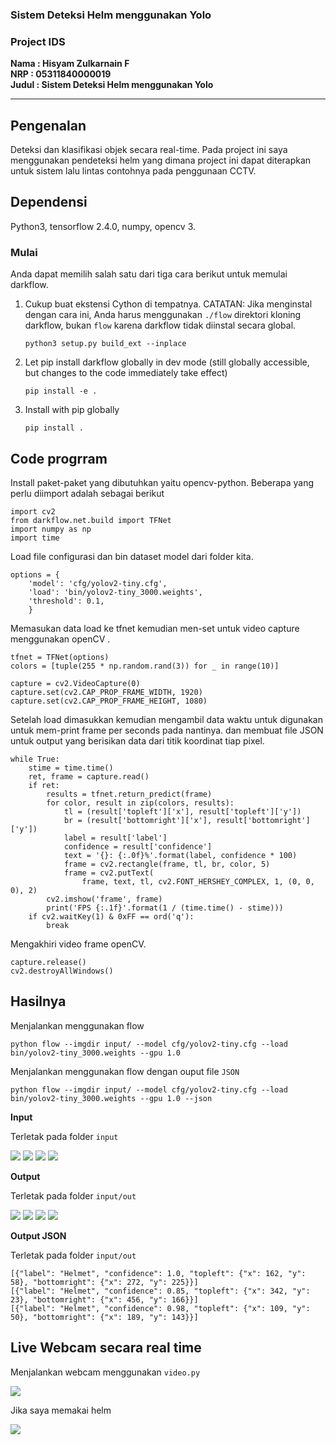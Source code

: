 ### Sistem Deteksi Helm menggunakan Yolo

### Project IDS

**Nama  : Hisyam Zulkarnain F\
NRP   : 05311840000019**\
**Judul : Sistem Deteksi Helm menggunakan Yolo**
***
## Pengenalan

Deteksi dan klasifikasi objek secara real-time. Pada project ini saya menggunakan pendeteksi helm yang dimana project ini dapat diterapkan untuk sistem lalu lintas contohnya pada penggunaan CCTV. 


## Dependensi

Python3, tensorflow 2.4.0, numpy, opencv 3.


### Mulai

Anda dapat memilih salah satu dari tiga cara berikut untuk memulai darkflow.

1. Cukup buat ekstensi Cython di tempatnya. CATATAN: Jika menginstal dengan cara ini, Anda harus menggunakan `./flow` direktori kloning darkflow, bukan `flow` karena darkflow tidak diinstal secara global.
    ```
    python3 setup.py build_ext --inplace
    ```

2. Let pip install darkflow globally in dev mode (still globally accessible, but changes to the code immediately take effect)
    ```
    pip install -e .
    ```

3. Install with pip globally
    ```
    pip install .
    ```


## Code progrram
Install paket-paket yang dibutuhkan yaitu opencv-python. Beberapa yang perlu diimport adalah sebagai berikut

```
import cv2
from darkflow.net.build import TFNet
import numpy as np
import time
```
Load file configurasi dan bin dataset model dari folder kita.
```
options = {
    'model': 'cfg/yolov2-tiny.cfg',
    'load': 'bin/yolov2-tiny_3000.weights',
    'threshold': 0.1,
    }
```
Memasukan data load ke tfnet kemudian men-set untuk video capture menggunakan openCV .
```
tfnet = TFNet(options)
colors = [tuple(255 * np.random.rand(3)) for _ in range(10)]

capture = cv2.VideoCapture(0)
capture.set(cv2.CAP_PROP_FRAME_WIDTH, 1920)
capture.set(cv2.CAP_PROP_FRAME_HEIGHT, 1080)
```
Setelah load dimasukkan kemudian mengambil data waktu untuk digunakan untuk mem-print frame per seconds pada nantinya. dan membuat file JSON untuk output yang berisikan data dari titik koordinat tiap pixel. 
```
while True:
    stime = time.time()
    ret, frame = capture.read()
    if ret:
        results = tfnet.return_predict(frame)
        for color, result in zip(colors, results):
            tl = (result['topleft']['x'], result['topleft']['y'])
            br = (result['bottomright']['x'], result['bottomright']['y'])
            label = result['label']
            confidence = result['confidence']
            text = '{}: {:.0f}%'.format(label, confidence * 100)
            frame = cv2.rectangle(frame, tl, br, color, 5)
            frame = cv2.putText(
                frame, text, tl, cv2.FONT_HERSHEY_COMPLEX, 1, (0, 0, 0), 2)
        cv2.imshow('frame', frame)
        print('FPS {:.1f}'.format(1 / (time.time() - stime)))
    if cv2.waitKey(1) & 0xFF == ord('q'):
        break
```
Mengakhiri video frame openCV.
```
capture.release()
cv2.destroyAllWindows()
```

## Hasilnya

Menjalankan menggunakan flow

``
python flow --imgdir input/ --model cfg/yolov2-tiny.cfg --load bin/yolov2-tiny_3000.weights --gpu 1.0
``

Menjalankan menggunakan flow dengan ouput file `JSON`

``
python flow --imgdir input/ --model cfg/yolov2-tiny.cfg --load bin/yolov2-tiny_3000.weights --gpu 1.0 --json
``

**Input**

Terletak pada folder `input`

<img src="input/Bahaya pakai helm tanpa visor.jpg"/>
<img src="input/content_IMG_9883.jpg"/>
<img src="input/img2.jpg"/>
<img src="input/img4.jpg"/>

**Output**

Terletak pada folder `input/out`

<img src="input/out/Bahaya pakai helm tanpa visor.jpg"/>
<img src="input/out/content_IMG_9883.jpg"/>
<img src="input/out/img2.jpg"/>
<img src="input/out/img4.jpg"/>

**Output JSON**

Terletak pada folder `input/out`

```
[{"label": "Helmet", "confidence": 1.0, "topleft": {"x": 162, "y": 58}, "bottomright": {"x": 272, "y": 225}}]
[{"label": "Helmet", "confidence": 0.85, "topleft": {"x": 342, "y": 23}, "bottomright": {"x": 456, "y": 166}}]
[{"label": "Helmet", "confidence": 0.98, "topleft": {"x": 109, "y": 50}, "bottomright": {"x": 189, "y": 143}}]
```

## Live Webcam secara real time

Menjalankan webcam menggunakan `video.py`

<img src="capture.png"/>

Jika saya memakai helm

<img src="capturedd.png"/>

